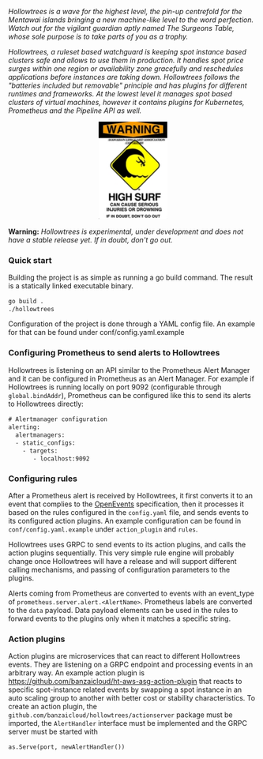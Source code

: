_Hollowtrees is a wave for the highest level, the pin-up centrefold for the Mentawai islands bringing a new machine-like level to the word perfection. Watch out for the vigilant guardian aptly named The Surgeons Table, whose sole purpose is to take parts of you as a trophy._

_Hollowtrees, a ruleset based watchguard is keeping spot instance based clusters safe and allows to use them in production.
It handles spot price surges within one region or availability zone gracefully and reschedules applications before instances are taking down. Hollowtrees follows the "batteries included but removable" principle and has plugins for different runtimes and frameworks. At the lowest level it manages spot based clusters of virtual machines, however it contains plugins for Kubernetes, Prometheus and the Pipeline API as well._

<p align="center">
  <img width="139" height="197" src="docs/images/warning.jpg">
</p>

**Warning:** _Hollowtrees is experimental, under development and does not have a stable release yet. If in doubt, don't go out._

### Quick start

Building the project is as simple as running a go build command. The result is a statically linked executable binary.
```
go build .
./hollowtrees
```

Configuration of the project is done through a YAML config file. An example for that can be found under conf/config.yaml.example

### Configuring Prometheus to send alerts to Hollowtrees

Hollowtrees is listening on an API similar to the Prometheus Alert Manager and it can be configured in Prometheus as an Alert Manager. For example if Hollowtrees is running locally on port 9092 (configurable through `global.bindAddr`), Prometheus can be configured like this to send its alerts to Hollowtrees directly:

```
# Alertmanager configuration
alerting:
  alertmanagers:
  - static_configs:
    - targets:
       - localhost:9092

```

### Configuring rules

After a Prometheus alert is received by Hollowtrees, it first converts it to an event that complies to the [OpenEvents](https://openevents.io) specification, then it processes it based on the rules configured in the `config.yaml` file, and sends events to its configured action plugins. An example configuration can be found in `conf/config.yaml.example` under `action_plugin` and `rules`.

Hollowtrees uses GRPC to send events to its action plugins, and calls the action plugins sequentially. This very simple rule engine will probably change once Hollowtrees will have a release and will support different calling mechanisms, and passing of configuration parameters to the plugins.

Alerts coming from Prometheus are converted to events with an event_type of `prometheus.server.alert.<AlertName>`. Prometheus labels are converted to the `data` payload. Data payload elements can be used in the rules to forward events to the plugins only when it matches a specific string.

### Action plugins

Action plugins are microservices that can react to different Hollowtrees events. They are listening on a GRPC endpoint and processing events in an arbitrary way. An example action plugin is https://github.com/banzaicloud/ht-aws-asg-action-plugin that reacts to specific spot-instance related events by swapping a spot instance in an auto scaling group to another with better cost or stability characteristics.
To create an action plugin, the `github.com/banzaicloud/hollowtrees/actionserver` package must be imported, the `AlertHandler` interface must be implemented and the GRPC server must be started with

```
as.Serve(port, newAlertHandler())
```

